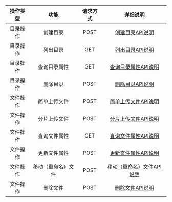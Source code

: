 

| 操作类型 |    功能     | 请求方式 |                   详细说明                   |
| :--: | :-------: | :--: | :--------------------------------------: |
| 目录操作 |   创建目录    | POST |      [创建目录API说明](/doc/api/264/6000)      |
| 目录操作 |   列出目录    | GET  |      [列出目录API说明](/doc/api/264/6001)      |
| 目录操作 |  查询目录属性   | GET  |     [查询目录属性API说明](/doc/api/264/6002)     |
| 目录操作 |   删除目录    | POST |      [删除目录API说明](/doc/api/264/6003)      |
| 文件操作 |  简单上传文件   | POST |     [简单上传文件API说明](/doc/api/264/6005)     |
| 文件操作 |  分片上传文件   | POST |     [分片上传文件API说明](/doc/api/264/6006)     |
| 文件操作 |  查询文件属性   | GET  |     [查询文件属性API说明](/doc/api/264/6008)     |
| 文件操作 |  更新文件属性   | POST |     [更新文件属性API说明](/doc/api/264/6011)     |
| 文件操作 | 移动（重命名）文件 | POST | [移动（重命名）文件API说明](/document/product/430/6009) |
| 文件操作 |   删除文件    | POST | [删除文件API说明](/document/product/430/6010)  |
